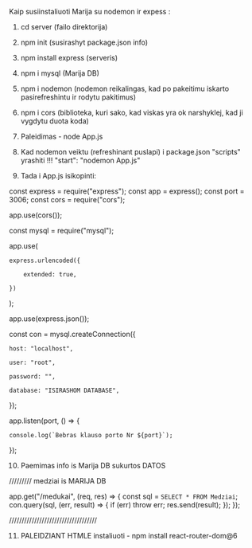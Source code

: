 Kaip susiinstaliuoti Marija su nodemon ir expess :


1. cd server (failo direktorija)
2. npm init (susirashyt package.json info)
3. npm install express (serveris)
4. npm i mysql (Marija DB)
5. npm i nodemon (nodemon reikalingas, kad po pakeitimu iskarto pasirefreshintu ir rodytu pakitimus)
6. npm i cors (biblioteka, kuri sako, kad viskas yra ok narshyklej, kad ji vygdytu duota koda)

7. Paleidimas - node App.js
8. Kad nodemon veiktu (refreshinant puslapi) i package.json "scripts" yrashiti 
!!! "start": "nodemon App.js"


9. Tada i App.js isikopinti:

const express = require("express");
const app = express();
const port = 3006;
const cors = require("cors");

app.use(cors());

const mysql = require("mysql");

app.use(

    express.urlencoded({

        extended: true,

    })

);

app.use(express.json());


const con = mysql.createConnection({

    host: "localhost",

    user: "root",

    password: "",

    database: "ISIRASHOM DATABASE",

});

app.listen(port, () => {

    console.log(`Bebras klauso porto Nr ${port}`);

});



10. Paemimas info is Marija DB sukurtos DATOS

  ///////// medziai is MARIJA DB

app.get("/medukai", (req, res) => {
    const sql = `
    SELECT
    *
    FROM Medziai
  `;
    con.query(sql, (err, result) => {
      if (err) throw err;
      res.send(result);
    });
  });

///////////////////////////////////




11. PALEIDZIANT HTMLE instaliuoti - npm install react-router-dom@6
